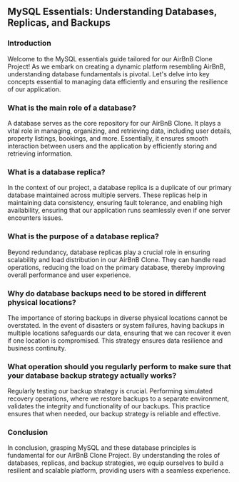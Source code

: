 ## MySQL Essentials: Understanding Databases, Replicas, and Backups

### Introduction
Welcome to the MySQL essentials guide tailored for our AirBnB Clone Project! As we embark on creating a dynamic platform resembling AirBnB, understanding database fundamentals is pivotal. Let's delve into key concepts essential to managing data efficiently and ensuring the resilience of our application.

### What is the main role of a database?
A database serves as the core repository for our AirBnB Clone. It plays a vital role in managing, organizing, and retrieving data, including user details, property listings, bookings, and more. Essentially, it ensures smooth interaction between users and the application by efficiently storing and retrieving information.

### What is a database replica?
In the context of our project, a database replica is a duplicate of our primary database maintained across multiple servers. These replicas help in maintaining data consistency, ensuring fault tolerance, and enabling high availability, ensuring that our application runs seamlessly even if one server encounters issues.

### What is the purpose of a database replica?
Beyond redundancy, database replicas play a crucial role in ensuring scalability and load distribution in our AirBnB Clone. They can handle read operations, reducing the load on the primary database, thereby improving overall performance and user experience.

### Why do database backups need to be stored in different physical locations?
The importance of storing backups in diverse physical locations cannot be overstated. In the event of disasters or system failures, having backups in multiple locations safeguards our data, ensuring that we can recover it even if one location is compromised. This strategy ensures data resilience and business continuity.

### What operation should you regularly perform to make sure that your database backup strategy actually works?
Regularly testing our backup strategy is crucial. Performing simulated recovery operations, where we restore backups to a separate environment, validates the integrity and functionality of our backups. This practice ensures that when needed, our backup strategy is reliable and effective.

### Conclusion
In conclusion, grasping MySQL and these database principles is fundamental for our AirBnB Clone Project. By understanding the roles of databases, replicas, and backup strategies, we equip ourselves to build a resilient and scalable platform, providing users with a seamless experience.
